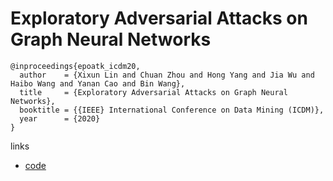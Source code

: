 # Exploratory Adversarial Attacks on Graph Neural Networks

```
@inproceedings{epoatk_icdm20,
  author    = {Xixun Lin and Chuan Zhou and Hong Yang and Jia Wu and Haibo Wang and Yanan Cao and Bin Wang},
  title     = {Exploratory Adversarial Attacks on Graph Neural Networks},
  booktitle = {{IEEE} International Conference on Data Mining (ICDM)},
  year      = {2020}
}
```

links
- [code](https://github.com/EpoAtk/EpoAtk)
